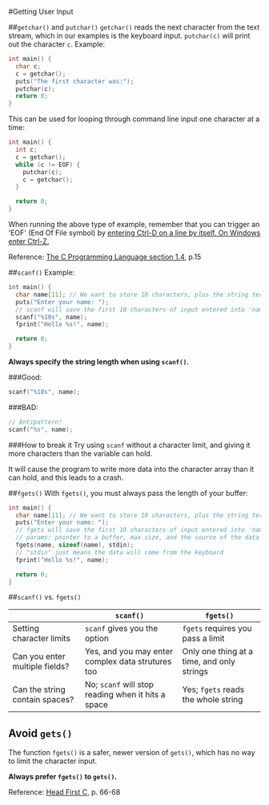#Getting User Input

##`getchar()` and `putchar()`
`getchar()` reads the next character from the text stream, which in our examples
is the keyboard input.
`putchar(c)` will print out the character `c`.
Example:
```c
int main() {
  char c;
  c = getchar();
  puts("The first character was:");
  putchar(c);
  return 0;
}
```

This can be used for looping through command line input one character at a time:
```c
int main() {
  int c;
  c = getchar();
  while (c != EOF) {
    putchar(c);
    c = getchar();
  }

  return 0;
}
```
When running the above type of example, remember that you can trigger an 'EOF'
(End Of File symbol) by
[entering Ctrl-D on a line by itself. On Windows enter Ctrl-Z.][how-to-enter-eof]

[how-to-enter-eof]: http://stackoverflow.com/questions/11857148/the-c-programming-language-book-example-maybe-out-of-date

Reference: [The C Programming Language section 1.4][k-r-p15], p.15

[k-r-p15]: http://books.cat-v.org/computer-science/c-programming-language/The.C.Programming.Language.2nd.Edition.pdf#page=29

##`scanf()`
Example:
```c
int main() {
  char name[11]; // We want to store 10 characters, plus the string terminator
  puts("Enter your name: ");
  // scanf will save the first 10 characters of input entered into 'name'
  scanf("%10s", name);
  fprint("Hello %s!", name);

  return 0;
}
```
**Always specify the string length when using `scanf()`.**

###Good:
```c
scanf("%10s", name);
```

###BAD:
```c
// Antipattern!
scanf("%s", name);
```

###How to break it
Try using `scanf` without a character limit, and giving it more characters than
the variable can hold.

It will cause the program to write more data into the character array than it
can hold, and this leads to a crash.

##`fgets()`
With `fgets()`, you must always pass the length of your buffer:
```c
int main() {
  char name[11]; // We want to store 10 characters, plus the string terminator
  puts("Enter your name: ");
  // fgets will save the first 10 characters of input entered into 'name'
  // params: pointer to a buffer, max size, and the source of the data
  fgets(name, sizeof(name), stdin);
  // "stdin" just means the data will come from the keyboard
  fprint("Hello %s!", name);

  return 0;
}
```

##`scanf()` vs. `fgets()`

|                                | `scanf()`                                          | `fgets()`                         |
| ------------------------------ | -------------------------------------------------- | --------------------------------- |
| Setting character limits       | `scanf` gives you the option                       | `fgets` requires you pass a limit |
| Can you enter multiple fields? | Yes, and you may enter complex data strutures too  | Only one thing at a time, and only strings |
| Can the string contain spaces? | No; `scanf` will stop reading when it hits a space | Yes; `fgets` reads the whole string |

## Avoid `gets()`

The function `fgets()` is a safer, newer version of `gets()`, which has no way
to limit the character input.

**Always prefer `fgets()` to `gets()`.**

Reference: [Head First C][head-first-c], p. 66-68

[head-first-c]: http://www.amazon.com/Head-First-C-David-Griffiths/dp/1449399916
